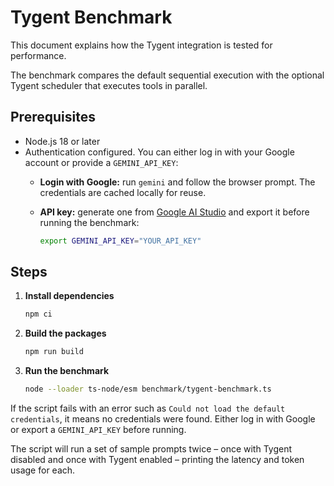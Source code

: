 # Tygent Benchmark

This document explains how the Tygent integration is tested for performance.

The benchmark compares the default sequential execution with the optional
Tygent scheduler that executes tools in parallel.

## Prerequisites

- Node.js 18 or later
- Authentication configured. You can either log in with your Google account or
   provide a `GEMINI_API_KEY`:
   - **Login with Google:** run `gemini` and follow the browser prompt. The
     credentials are cached locally for reuse.
   - **API key:** generate one from
     [Google AI Studio](https://aistudio.google.com/app/apikey) and export it
     before running the benchmark:

     ```bash
     export GEMINI_API_KEY="YOUR_API_KEY"
     ```

## Steps

1. **Install dependencies**
   ```bash
   npm ci
   ```
2. **Build the packages**
   ```bash
   npm run build
   ```
3. **Run the benchmark**
   ```bash
   node --loader ts-node/esm benchmark/tygent-benchmark.ts
   ```

If the script fails with an error such as `Could not load the default
credentials`, it means no credentials were found. Either log in with Google or
export a `GEMINI_API_KEY` before running.

The script will run a set of sample prompts twice – once with Tygent disabled and
once with Tygent enabled – printing the latency and token usage for each.
